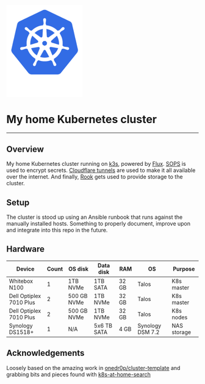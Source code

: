 <img src="https://raw.githubusercontent.com/cncf/artwork/master/projects/kubernetes/icon/color/kubernetes-icon-color.svg" alt="Kubernetes logo" width="200px" />

# My home Kubernetes cluster
---

## Overview

My home Kubernetes cluster running on [k3s](https://k3s.io/), powered by [Flux](https://toolkit.fluxcd.io/).
[SOPS](https://toolkit.fluxcd.io/guides/mozilla-sops/) is used to encrypt secrets.
[Cloudflare tunnels](https://www.cloudflare.com/products/tunnel/) are used to make it all available over the internet.
And finally, [Rook](https://rook.io/) gets used to provide storage to the cluster.

## Setup

The cluster is stood up using an Ansible runbook that runs against the manually installed hosts. Something to properly document, improve upon and integrate into this repo in the future.

## Hardware

| Device                  | Count | OS disk     | Data disk   | RAM   | OS               | Purpose     |
|-------------------------|-------|-------------|-------------|-------|------------------|-------------|
| Whitebox N100           | 1     | 1TB NVMe    | 1TB SATA    | 32 GB | Talos            | K8s master  |
| Dell Optiplex 7010 Plus | 2     | 500 GB NVMe | 1TB NVMe    | 32 GB | Talos            | K8s master  |
| Dell Optiplex 7010 Plus | 2     | 500 GB NVMe | 1TB NVMe    | 32 GB | Talos            | K8s nodes   |
| Synology DS1518+        | 1     | N/A         | 5x6 TB SATA | 4 GB  | Synology DSM 7.2 | NAS storage |

## Acknowledgements

Loosely based on the amazing work in [onedr0p/cluster-template](https://github.com/onedr0p/cluster-template) and grabbing bits and pieces found with
[k8s-at-home-search](https://nanne.dev/k8s-at-home-search/)
